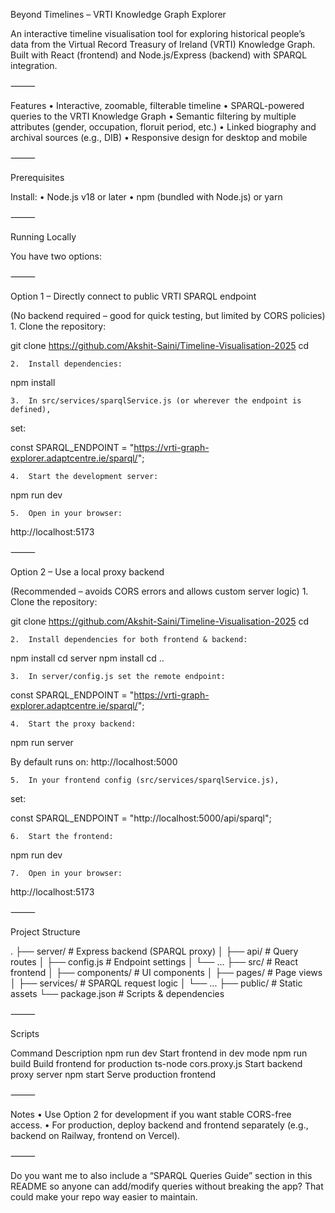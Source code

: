 Beyond Timelines – VRTI Knowledge Graph Explorer

An interactive timeline visualisation tool for exploring historical people’s data from the Virtual Record Treasury of Ireland (VRTI) Knowledge Graph.
Built with React (frontend) and Node.js/Express (backend) with SPARQL integration.

⸻

Features
	•	Interactive, zoomable, filterable timeline
	•	SPARQL-powered queries to the VRTI Knowledge Graph
	•	Semantic filtering by multiple attributes (gender, occupation, floruit period, etc.)
	•	Linked biography and archival sources (e.g., DIB)
	•	Responsive design for desktop and mobile

⸻

Prerequisites

Install:
	•	Node.js v18 or later
	•	npm (bundled with Node.js) or yarn

⸻

Running Locally

You have two options:

⸻

Option 1 – Directly connect to public VRTI SPARQL endpoint

(No backend required – good for quick testing, but limited by CORS policies)
	1.	Clone the repository:

git clone <https://github.com/Akshit-Saini/Timeline-Visualisation-2025>
cd <beyond2022>


	2.	Install dependencies:

npm install


	3.	In src/services/sparqlService.js (or wherever the endpoint is defined),
set:

const SPARQL_ENDPOINT = "https://vrti-graph-explorer.adaptcentre.ie/sparql/";


	4.	Start the development server:

npm run dev


	5.	Open in your browser:
http://localhost:5173

⸻

Option 2 – Use a local proxy backend

(Recommended – avoids CORS errors and allows custom server logic)
	1.	Clone the repository:

git clone <https://github.com/Akshit-Saini/Timeline-Visualisation-2025>
cd <beyond2022>


	2.	Install dependencies for both frontend & backend:

npm install
cd server
npm install
cd ..


	3.	In server/config.js set the remote endpoint:

const SPARQL_ENDPOINT = "https://vrti-graph-explorer.adaptcentre.ie/sparql/";


	4.	Start the proxy backend:

npm run server

By default runs on: http://localhost:5000

	5.	In your frontend config (src/services/sparqlService.js),
set:

const SPARQL_ENDPOINT = "http://localhost:5000/api/sparql";


	6.	Start the frontend:

npm run dev


	7.	Open in your browser:
http://localhost:5173

⸻

Project Structure

.
├── server/                # Express backend (SPARQL proxy)
│   ├── api/               # Query routes
│   ├── config.js          # Endpoint settings
│   └── ...
├── src/                   # React frontend
│   ├── components/        # UI components
│   ├── pages/             # Page views
│   ├── services/          # SPARQL request logic
│   └── ...
├── public/                # Static assets
└── package.json           # Scripts & dependencies


⸻

Scripts

Command	Description
npm run dev	              Start frontend in dev mode
npm run build	          Build frontend for production
ts-node cors.proxy.js	  Start backend proxy server
npm start	              Serve production frontend


⸻

Notes
	•	Use Option 2 for development if you want stable CORS-free access.
	•	For production, deploy backend and frontend separately (e.g., backend on Railway, frontend on Vercel).

⸻

Do you want me to also include a “SPARQL Queries Guide” section in this README so anyone can add/modify queries without breaking the app? That could make your repo way easier to maintain.